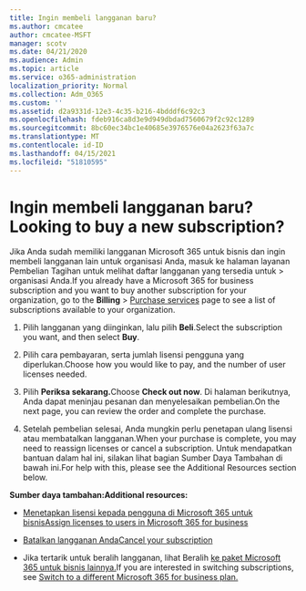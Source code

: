 ```yaml
---
title: Ingin membeli langganan baru?
ms.author: cmcatee
author: cmcatee-MSFT
manager: scotv
ms.date: 04/21/2020
ms.audience: Admin
ms.topic: article
ms.service: o365-administration
localization_priority: Normal
ms.collection: Adm_O365
ms.custom: ''
ms.assetid: d2a9331d-12e3-4c35-b216-4bdddf6c92c3
ms.openlocfilehash: fdeb916ca8d3e9d949dbdad7560679f2c92c1289
ms.sourcegitcommit: 8bc60ec34bc1e40685e3976576e04a2623f63a7c
ms.translationtype: MT
ms.contentlocale: id-ID
ms.lasthandoff: 04/15/2021
ms.locfileid: "51810595"
---
```

# <a name="looking-to-buy-a-new-subscription"></a><span data-ttu-id="d8384-102">Ingin membeli langganan baru?</span><span class="sxs-lookup"><span data-stu-id="d8384-102">Looking to buy a new subscription?</span></span>

<span data-ttu-id="d8384-103">Jika Anda sudah memiliki langganan Microsoft 365 untuk bisnis dan ingin membeli  langganan lain untuk organisasi Anda, masuk ke halaman layanan Pembelian Tagihan untuk melihat daftar langganan yang tersedia untuk \> [](https://go.microsoft.com/fwlink/p/?linkid=868433) organisasi Anda.</span><span class="sxs-lookup"><span data-stu-id="d8384-103">If you already have a Microsoft 365 for business subscription and you want to buy another subscription for your organization, go to the **Billing** \> [Purchase services](https://go.microsoft.com/fwlink/p/?linkid=868433) page to see a list of subscriptions available to your organization.</span></span>
 
1. <span data-ttu-id="d8384-104">Pilih langganan yang diinginkan, lalu pilih **Beli**.</span><span class="sxs-lookup"><span data-stu-id="d8384-104">Select the subscription you want, and then select **Buy**.</span></span>

2. <span data-ttu-id="d8384-105">Pilih cara pembayaran, serta jumlah lisensi pengguna yang diperlukan.</span><span class="sxs-lookup"><span data-stu-id="d8384-105">Choose how you would like to pay, and the number of user licenses needed.</span></span>

3. <span data-ttu-id="d8384-106">Pilih **Periksa sekarang.**</span><span class="sxs-lookup"><span data-stu-id="d8384-106">Choose **Check out now**.</span></span> <span data-ttu-id="d8384-107">Di halaman berikutnya, Anda dapat meninjau pesanan dan menyelesaikan pembelian.</span><span class="sxs-lookup"><span data-stu-id="d8384-107">On the next page, you can review the order and complete the purchase.</span></span>

4. <span data-ttu-id="d8384-108">Setelah pembelian selesai, Anda mungkin perlu penetapan ulang lisensi atau membatalkan langganan.</span><span class="sxs-lookup"><span data-stu-id="d8384-108">When your purchase is complete, you may need to reassign licenses or cancel a subscription.</span></span> <span data-ttu-id="d8384-109">Untuk mendapatkan bantuan dalam hal ini, silakan lihat bagian Sumber Daya Tambahan di bawah ini.</span><span class="sxs-lookup"><span data-stu-id="d8384-109">For help with this, please see the Additional Resources section below.</span></span>

 <span data-ttu-id="d8384-110">**Sumber daya tambahan:**</span><span class="sxs-lookup"><span data-stu-id="d8384-110">**Additional resources:**</span></span>
  
- [<span data-ttu-id="d8384-111">Menetapkan lisensi kepada pengguna di Microsoft 365 untuk bisnis</span><span class="sxs-lookup"><span data-stu-id="d8384-111">Assign licenses to users in Microsoft 365 for business</span></span>](https://docs.microsoft.com/microsoft-365/admin/add-users/add-users)
    
- [<span data-ttu-id="d8384-112">Batalkan langganan Anda</span><span class="sxs-lookup"><span data-stu-id="d8384-112">Cancel your subscription</span></span>](https://docs.microsoft.com/microsoft-365/commerce/subscriptions/cancel-your-subscription)
    
- <span data-ttu-id="d8384-113">Jika tertarik untuk beralih langganan, lihat Beralih [ke paket Microsoft 365 untuk bisnis lainnya.](https://docs.microsoft.com/microsoft-365/commerce/subscriptions/switch-to-a-different-plan)</span><span class="sxs-lookup"><span data-stu-id="d8384-113">If you are interested in switching subscriptions, see [Switch to a different Microsoft 365 for business plan.](https://docs.microsoft.com/microsoft-365/commerce/subscriptions/switch-to-a-different-plan)</span></span>
